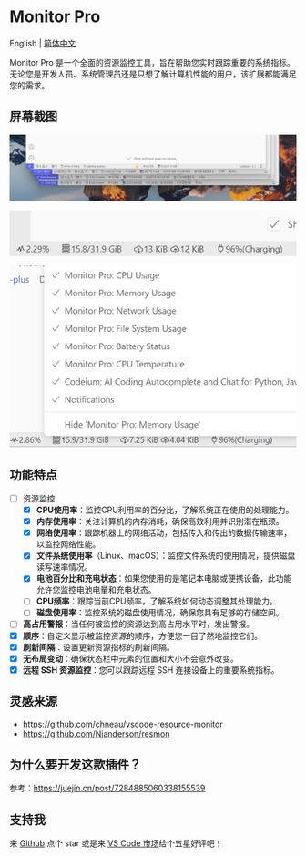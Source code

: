 # Monitor Pro

English | [简体中文](./README_ZH.md)

Monitor Pro 是一个全面的资源监控工具，旨在帮助您实时跟踪重要的系统指标。无论您是开发人员、系统管理员还是只想了解计算机性能的用户，该扩展都能满足您的需求。

## 屏幕截图

![screenshot0](assets/screenshot0.png)

![screenshot1](assets/screenshot1.png)

![screenshot2](assets/screenshot2.png)

## 功能特点

- [ ] 资源监控
  - [x] **CPU使用率**：监控CPU利用率的百分比，了解系统正在使用的处理能力。
  - [x] **内存使用率**：关注计算机的内存消耗，确保高效利用并识别潜在瓶颈。
  - [x] **网络使用率**：跟踪机器上的网络活动，包括传入和传出的数据传输速率，以监控网络性能。
  - [x] **文件系统使用率**（Linux、macOS）：监控文件系统的使用情况，提供磁盘读写速率情况。
  - [x] **电池百分比和充电状态**：如果您使用的是笔记本电脑或便携设备，此功能允许您监控电池电量和充电状态。
  - [ ] **CPU频率**：跟踪当前CPU频率，了解系统如何动态调整其处理能力。
  - [ ] **磁盘使用率**：监控系统的磁盘使用情况，确保您具有足够的存储空间。
- [ ] **高占用警报**：当任何被监控的资源达到高占用水平时，发出警报。
- [x] **顺序**：自定义显示被监控资源的顺序，方便您一目了然地监控它们。
- [x] **刷新间隔**：设置更新资源指标的刷新间隔。
- [x] **无布局变动**：确保状态栏中元素的位置和大小不会意外改变。
- [x] **远程 SSH 资源监控**：您可以跟踪远程 SSH 连接设备上的重要系统指标。

## 灵感来源

- <https://github.com/chneau/vscode-resource-monitor>
- <https://github.com/Njanderson/resmon>

## 为什么要开发这款插件？

参考：<https://juejin.cn/post/7284885060338155539>

## 支持我

来 [Github](https://github.com/nexmoe/vscode-monitor-pro) 点个 star 或是来 [VS Code 市场](https://marketplace.visualstudio.com/items?itemName=nexmoe.monitor-pro&ssr=false#review-details)给个五星好评吧！
